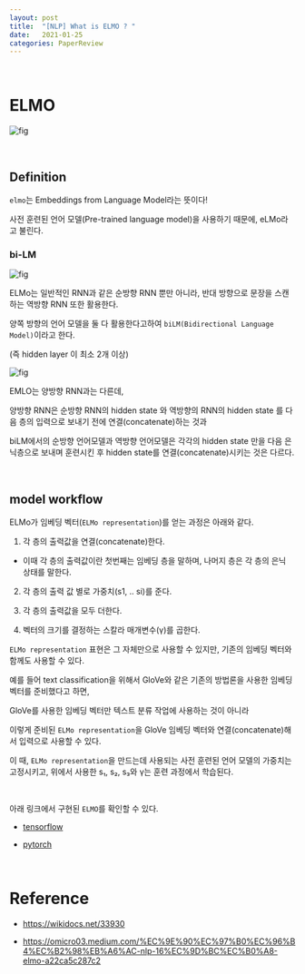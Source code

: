 ```yaml
---
layout: post
title:  "[NLP] What is ELMO ? "
date:   2021-01-25
categories: PaperReview
---
```


<br>

# ELMO

![fig](https://target.scene7.com/is/image/Target/GUEST_514cdbda-c80c-457e-91bb-3150361df94f?wid=488&hei=488&fmt=pjpeg)



<br>


## Definition

`elmo`는 Embeddings from Language Model라는 뜻이다!

사전 훈련된 언어 모델(Pre-trained language model)을 사용하기 때문에, eLMo라고 불린다.


### bi-LM



![fig](https://qjjnh3a9hpo1nukrg1fwoh71-wpengine.netdna-ssl.com/wp-content/uploads/2019/04/ELMo-biLSTM_web.jpg)


ELMo는 일반적인 RNN과 같은 순방향 RNN 뿐만 아니라, 반대 방향으로 문장을 스캔하는 역방향 RNN 또한 활용한다.

양쪽 방향의 언어 모델을 둘 다 활용한다고하여 `biLM(Bidirectional Language Model)`이라고 한다.

(즉 hidden layer 이 최소 2개 이상)


![fig](https://miro.medium.com/max/731/0*JK_jk7PtbKM8uYRG.PNG)



EMLO는 양방향 RNN과는 다른데,

양방향 RNN은 순방향 RNN의 hidden state 와 역방향의 RNN의 hidden state 를 다음 층의 입력으로 보내기 전에 연결(concatenate)하는 것과

biLM에서의 순방향 언어모델과 역방향 언어모델은 각각의 hidden state 만을 다음 은닉층으로 보내며 훈련시킨 후 hidden state를 연결(concatenate)시키는 것은 다르다.


<br>

## model workflow

ELMo가 임베딩 벡터(`ELMo representation`)를 얻는 과정은 아래와 같다.


1. 각 층의 출력값을 연결(concatenate)한다.

  - 이때 각 층의 출력값이란 첫번째는 임베딩 층을 말하며, 나머지 층은 각 층의 은닉 상태를 말한다.

2. 각 층의 출력 값 별로 가중치(s1, .. si)를 준다.

3. 각 층의 출력값을 모두 더한다.

4. 벡터의 크기를 결정하는 스칼라 매개변수(γ)를 곱한다.

`ELMo representation` 표현은 그 자체만으로 사용할 수 있지만, 기존의 임베딩 벡터와 함께도 사용할 수 있다.

예를 들어 text classification을 위해서 GloVe와 같은 기존의 방법론을 사용한 임베딩 벡터를 준비했다고 하면,

GloVe를 사용한 임베딩 벡터만 텍스트 분류 작업에 사용하는 것이 아니라

이렇게 준비된 `ELMo representation`을 GloVe 임베딩 벡터와 연결(concatenate)해서 입력으로 사용할 수 있다.

이 때, `ELMo representation`을 만드는데 사용되는 사전 훈련된 언어 모델의 가중치는 고정시키고, 위에서 사용한 s₁, s₂, s₃와 γ는 훈련 과정에서 학습된다.



<br>

아래 링크에서 구현된 `ELMO`를 확인할 수 있다.

- [tensorflow](https://github.com/allenai/bilm-tf)

- [pytorch](https://github.com/yongyuwen/PyTorch-Elmo-BiLSTMCRF)


<br>


# Reference


- https://wikidocs.net/33930

- https://omicro03.medium.com/%EC%9E%90%EC%97%B0%EC%96%B4%EC%B2%98%EB%A6%AC-nlp-16%EC%9D%BC%EC%B0%A8-elmo-a22ca5c287c2
